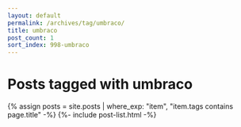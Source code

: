 ```yaml
---
layout: default
permalink: /archives/tag/umbraco/
title: umbraco
post_count: 1
sort_index: 998-umbraco
---
```

<h1 class="page-heading">Posts tagged with umbraco</h1>
{% assign posts = site.posts | where_exp: "item", "item.tags contains page.title" -%}
{%- include post-list.html -%}
